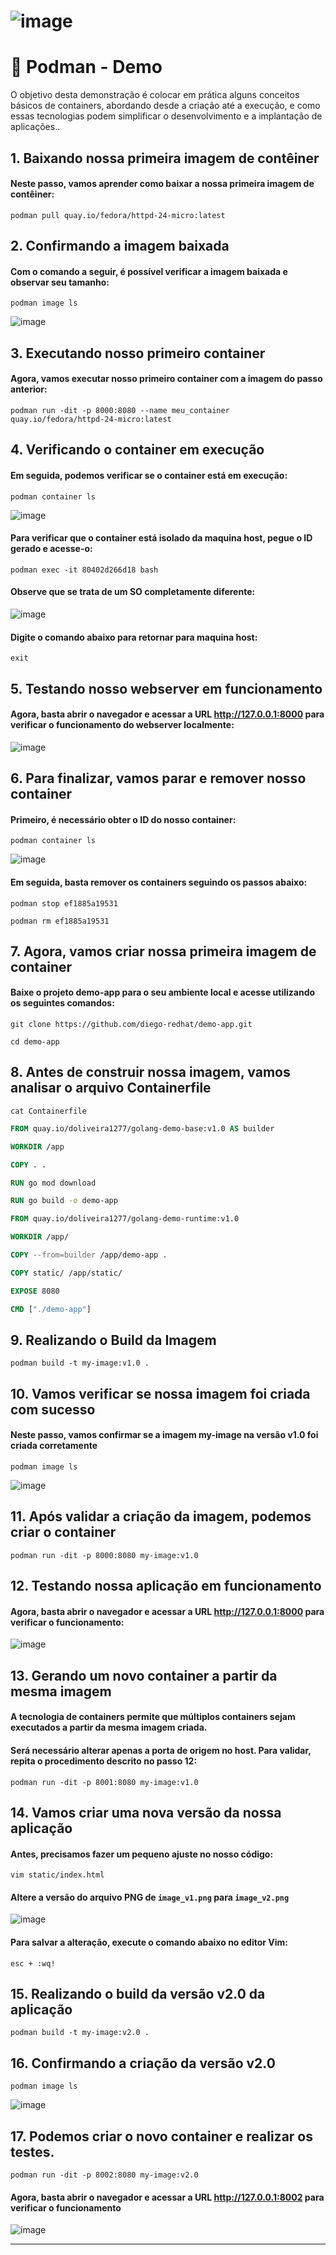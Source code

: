 # ![image](https://github.com/user-attachments/assets/6e497687-0862-4b6f-92e1-a442097c97a8)

# 📌 Podman - Demo

O objetivo desta demonstração é colocar em prática alguns conceitos básicos de containers, abordando desde a criação até a execução, e como essas tecnologias podem simplificar o desenvolvimento e a implantação de aplicações..

## 1. Baixando nossa primeira imagem de contêiner

#### Neste passo, vamos aprender como baixar a nossa primeira imagem de contêiner:

```podman pull quay.io/fedora/httpd-24-micro:latest```

## 2. Confirmando a imagem baixada

#### Com o comando a seguir, é possível verificar a imagem baixada e observar seu tamanho:

```podman image ls```

![image](https://github.com/user-attachments/assets/5b7e8a32-c4b1-4f71-b5b5-8d332bb4970f)

## 3. Executando nosso primeiro container

#### Agora, vamos executar nosso primeiro container com a imagem do passo anterior:

`podman run -dit -p 8000:8080 --name meu_container quay.io/fedora/httpd-24-micro:latest`

## 4. Verificando o container em execução

#### Em seguida, podemos verificar se o container está em execução:

``podman container ls``

![image](https://github.com/user-attachments/assets/20965d7b-f6d0-469f-8289-106c67567b85)

#### Para verificar que o container está isolado da maquina host, pegue o ID gerado e acesse-o:

`podman exec -it 80402d266d18 bash`

#### Observe que se trata de um SO completamente diferente:

![image](https://github.com/user-attachments/assets/8ca1bc3f-3248-4906-a012-1cc9ee9cea3b)

#### Digite o comando abaixo para retornar para maquina host:

`exit`

## 5. Testando nosso webserver em funcionamento

#### Agora, basta abrir o navegador e acessar a URL http://127.0.0.1:8000 para verificar o funcionamento do webserver localmente:

![image](https://github.com/user-attachments/assets/c92a596f-e3ba-47f1-888d-564bed88c3f4)

## 6. Para finalizar, vamos parar e remover nosso container 

#### Primeiro, é necessário obter o ID do nosso container:

`podman container ls`

![image](https://github.com/user-attachments/assets/faa2d04e-9a62-4316-bf21-a5f2b41cd9d8)

#### Em seguida, basta remover os containers seguindo os passos abaixo:

`podman stop ef1885a19531`

`podman rm ef1885a19531`

## 7. Agora, vamos criar nossa primeira imagem de container

#### Baixe o projeto demo-app para o seu ambiente local e acesse utilizando os seguintes comandos:

`git clone https://github.com/diego-redhat/demo-app.git`

`cd demo-app`

## 8. Antes de construir nossa imagem, vamos analisar o arquivo Containerfile

`cat Containerfile`

```dockerfile
FROM quay.io/doliveira1277/golang-demo-base:v1.0 AS builder

WORKDIR /app

COPY . .

RUN go mod download

RUN go build -o demo-app

FROM quay.io/doliveira1277/golang-demo-runtime:v1.0

WORKDIR /app/

COPY --from=builder /app/demo-app .

COPY static/ /app/static/

EXPOSE 8080

CMD ["./demo-app"]
```

## 9. Realizando o Build da Imagem

`podman build -t my-image:v1.0 .`

## 10. Vamos verificar se nossa imagem foi criada com sucesso

#### Neste passo, vamos confirmar se a imagem my-image na versão v1.0 foi criada corretamente

`podman image ls`

![image](https://github.com/user-attachments/assets/d13b9788-e07f-475c-a867-72664ef7b1ba)

## 11. Após validar a criação da imagem, podemos criar o container

`podman run -dit -p 8000:8080 my-image:v1.0`

## 12. Testando nossa aplicação em funcionamento

#### Agora, basta abrir o navegador e acessar a URL http://127.0.0.1:8000 para verificar o funcionamento:

![image](https://github.com/user-attachments/assets/e097a736-cb39-4331-a4ef-379397608b4a)

## 13. Gerando um novo container a partir da mesma imagem

#### A tecnologia de containers permite que múltiplos containers sejam executados a partir da mesma imagem criada.

#### Será necessário alterar apenas a porta de origem no host. Para validar, repita o procedimento descrito no passo 12:

`podman run -dit -p 8001:8080 my-image:v1.0`

## 14. Vamos criar uma nova versão da nossa aplicação

#### Antes, precisamos fazer um pequeno ajuste no nosso código:

`vim static/index.html`

#### Altere a versão do arquivo PNG de `image_v1.png` para `image_v2.png`

![image](https://github.com/user-attachments/assets/08631632-6a76-484b-bfc8-a9c48f1314c6)

#### Para salvar a alteração, execute o comando abaixo no editor Vim:

`esc + :wq!`

## 15. Realizando o build da versão v2.0 da aplicação

`podman build -t my-image:v2.0 .`

## 16. Confirmando a criação da versão v2.0

`podman image ls`

![image](https://github.com/user-attachments/assets/7a2af6e9-8e8b-4f67-a4ef-1431646847a1)

## 17.  Podemos criar o novo container e realizar os testes.

`podman run -dit -p 8002:8080 my-image:v2.0`

#### Agora, basta abrir o navegador e acessar a URL http://127.0.0.1:8002 para verificar o funcionamento

![image](https://github.com/user-attachments/assets/c71a2bbe-ce49-4553-9978-320c1b808eab)

---
&nbsp;


